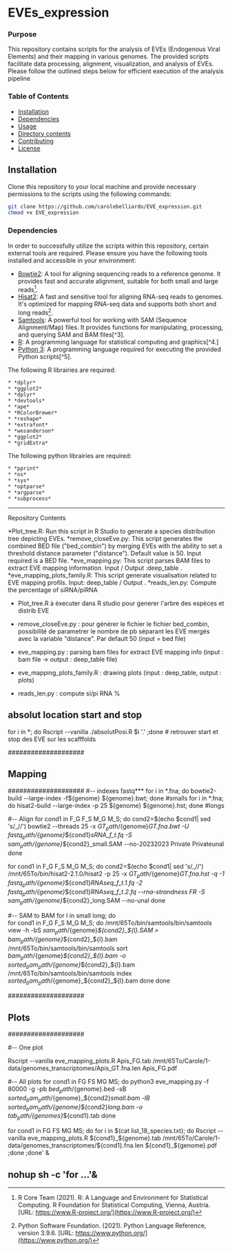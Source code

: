 # EVEs_expression
### Purpose 
This repository contains scripts for the analysis of EVEs (Endogenous Viral Elements) and their mapping in various genomes. The provided scripts facilitate data processing, alignment, visualization, and analysis of EVEs. Please follow the outlined steps below for efficient execution of the analysis pipeline


### Table of Contents
- [Installation](#installation)
- [Dependencies](#dependencies)
- [Usage](#usage)
- [Directory contents](#Directorycontents)
- [Contributing](#contributing)
- [License](#license)

## Installation
Clone this repository to your local machine and provide necessary permissions to the scripts using the following commands:

```bash
git clone https://github.com/carolebelliardo/EVE_expression.git
chmod +x EVE_expression
```

### Dependencies 
In order to successfully utilize the scripts within this repository, certain external tools are required. Please ensure you have the following tools installed and accessible in your environment:

- [Bowtie2](https://github.com/BenLangmead/bowtie2): A tool for aligning sequencing reads to a reference genome. It provides fast and accurate alignment, suitable for both small and large reads[^1].
- [Hisat2](https://github.com/DaehwanKimLab/hisat2): A fast and sensitive tool for aligning RNA-seq reads to genomes. It's optimized for mapping RNA-seq data and supports both short and long reads[^2].
- [Samtools](https://github.com/samtools/): A powerful tool for working with SAM (Sequence Alignment/Map) files. It provides functions for manipulating, processing, and querying SAM and BAM files[^3].
- [R](https://www.r-project.org/): A programming language for statistical computing and graphics[^4.]
- [Python 3](https://www.python.org/download/releases/3.0/): A programming language required for executing the provided Python scripts[^5].



The following R librairies are required:
```
* *dplyr*
* *ggplot2*
* *dplyr*
* *devtools*
* *ape*
* *RColorBrewer*
* *reshape*
* *extrafont*
* *wesanderson*
* *ggplot2*
* *gridExtra*
```

The following python librairies are required:
```
* *pprint*
* *os*
* *sys*
* *optparse*
* *argparse*
* *subprocess*
```



--------
Repository Contents

*Plot_tree.R: Run this script in R Studio to generate a species distribution tree depicting EVEs.
*remove_closeEve.py: This script generates the combined BED file ("bed_combin") by merging EVEs with the ability to set a threshold distance parameter ("distance"). Default value is 50. Input required is a BED file.
*eve_mapping.py: This script parses BAM files to extract EVE mapping information. Input <BAM file> / Output :deep_table <tab file>.
*eve_mapping_plots_family.R: This script generate visualisation related to EVE mapping profils. Input: deep_table <tab file> / Output <PDF file>.
*reads_len.py: Compute the percentage of siRNA/piRNA


  - Plot_tree.R à éxecuter dans R studio pour generer l'arbre des espèces et distrib EVE

  - remove_closeEve.py : pour générer le fichier le fichier bed_combin, possibilité de parametrer le nombre de pb séparant les EVE mergés avec la variable "distance". Par default 50 (input = bed file)
  - eve_mapping.py : parsing bam files for extract EVE mapping info (input : bam file -> output : deep_table file)
  - eve_mapping_plots_family.R : drawing plots (input : deep_table, output : plots)
  - reads_len.py : compute si/pi RNA %

 
## absolut location start and stop
for i in *; do Rscript --vanilla ./absolutPosi.R $i '.' ;done # retrouver start et stop des EVE sur les scafffolds

####################
##     Mapping    ##
####################
#-- indexes fastq***
for i in *.fna; do bowtie2-build  --large-index -f${genome} ${genome}.bwt; done #smalls
for i in *.fna; do hisat2-build --large-index -p 25  ${genome} ${genome}.hst; done  #longs

#-- Align
for cond1 in F_G F_S M_G M_S; do 
cond2=$(echo $cond1| sed 's/_//')
bowtie2 --threads 25 -x ${GT_path}/${genome}_GT.fna.bwt -U ${fastq_path}/${genome}_${cond1}_sRNA_f_t.fq -S ${sam_path}/${genome}_${cond2}_small.SAM --no-20232023
Private
Privateunal 
done 

for cond1 in F_G F_S M_G M_S; do 
cond2=$(echo $cond1| sed 's/_//')
/mnt/65To/bin/hisat2-2.1.0/hisat2 -p 25 -x ${GT_path}/${genome}_GT.fna.hst -q -1 ${fastq_path}/${genome}_${cond1}_RNAseq_f_t.1.fq -2 ${fastq_path}/${genome}_${cond1}_RNAseq_f_t.2.fq --rna-strandness FR -S ${sam_path}/${genome}_${cond2}_long.SAM --no-unal 
done 


#-- SAM to BAM
for l in small long; do  
  for cond1 in F_G F_S M_G M_S; do 
    /mnt/65To/bin/samtools/bin/samtools view -h -bS ${sam_path}/${genome}_${cond2}_${l}.SAM > ${bam_path}/${genome}_${cond2}_${l}.bam
    /mnt/65To/bin/samtools/bin/samtools sort ${bam_path}/${genome}_${cond2}_${l}.bam -o ${sorted_bam_path}/${genome}_${cond2}_${l}.bam
    /mnt/65To/bin/samtools/bin/samtools index ${sorted_bam_path}/${genome}_${cond2}_${l}.bam 
  done
done

####################
##     Plots      ##
####################

#-- One plot

Rscript --vanilla eve_mapping_plots.R Apis_FG.tab /mnt/65To/Carole/1-data/genomes_transcriptomes/Apis_GT.fna.len Apis_FG.pdf

#-- All plots
for cond1 in FG FS MG MS; do 
python3 eve_mapping.py -f 80000 -g  -pb ${bed_path}/${genome}.bed -sB ${sorted_bam_path}/${genome}_${cond2}_small.bam -lB ${sorted_bam_path}/${genome}_${cond2}_long.bam -o ${tab_path}/${genomes}_${cond1}.tab
done

for cond1 in FG FS MG MS; do 
for i in $(cat list_18_species.txt); do Rscript --vanilla eve_mapping_plots.R ${cond1}_${genome}.tab /mnt/65To/Carole/1-data/genomes_transcriptomes/${cond1}.fna.len ${cond1}_${genome}.pdf ;done ;done' &

## nohup sh -c 'for ...'&



[^1]: R Core Team (2021). R: A Language and Environment for Statistical Computing. R Foundation for Statistical Computing, Vienna, Austria. [URL: https://www.R-project.org/](https://www.R-project.org/)
[^2]: Python Software Foundation. (2021). Python Language Reference, version 3.9.6. [URL: https://www.python.org/](https://www.python.org/)

